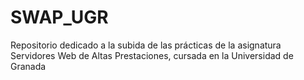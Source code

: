# SWAP_UGR
Repositorio dedicado a la subida de las prácticas de la asignatura Servidores Web de Altas Prestaciones, cursada en la Universidad de Granada
